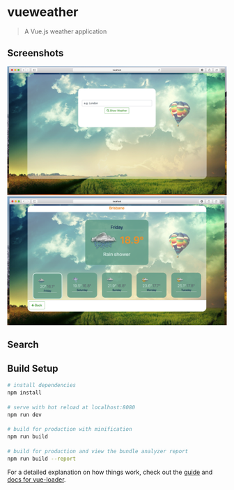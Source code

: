 # vueweather

> A Vue.js weather application

## Screenshots
![main](/screenshots/main.png?raw=true "Main")
![weather](/screenshots/weather.png?raw=true "Weather")
## Search
## Build Setup

``` bash
# install dependencies
npm install

# serve with hot reload at localhost:8080
npm run dev

# build for production with minification
npm run build

# build for production and view the bundle analyzer report
npm run build --report
```

For a detailed explanation on how things work, check out the [guide](http://vuejs-templates.github.io/webpack/) and [docs for vue-loader](http://vuejs.github.io/vue-loader).
